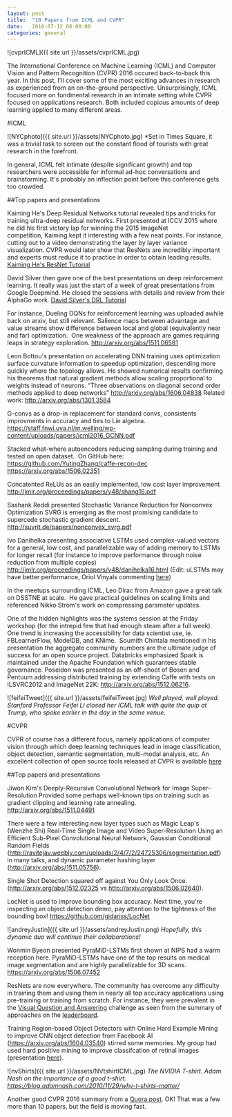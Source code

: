 ```yaml
---
layout: post
title:  "10 Papers from ICML and CVPR"
date:   2016-07-12 08:00:00
categories: general
---
```


![cvprICML]({{ site.url }}/assets/cvprICML.jpg)

The International Conference on Machine Learning (ICML) and Computer Vision and Pattern Recognition (CVPR) 2016 occured back-to-back this year.  In this post, I'll cover some of the most exciting advances in research as experienced from an on-the-ground perspective.  Unsurprisingly, ICML focused more on fundmental research in an intimate setting while CVPR focused on applications research.  Both included copious amounts of deep learning applied to many different areas.

#ICML

![NYCphoto]({{ site.url }}/assets/NYCphoto.jpg)
*Set in Times Square, it was a trivial task to screen out the constant flood of tourists with great research in the forefront.

In general, ICML felt intimate (despite significant growth) and top researchers were accessible for informal ad-hoc conversations and brainstorming.  It's probably an inflection point before this conference gets too crowded.

##Top papers and presentations

Kaiming He's Deep Residual Networks tutorial revealed tips and tricks for training ultra-deep residual networks.  First presented at ICCV 2015 where he did his first victory lap for winning the 2015 ImageNet competition, Kaiming kept it interesting with a few neat points. For instance, cutting out to a video demonstrating the layer by layer variance visualization.  CVPR would later show that ResNets are incredibly important and experts must reduce it to practice in order to obtain leading results.
[Kaiming He's ResNet Tutorial][ResNets]

David Silver then gave one of the best presentations on deep reinforcement learning.  It really was just the start of a week of great presentations from Google Deepmind.  He closed the sessions with details and review from their AlphaGo work.
[David Silver's DRL Tutorial][DRL]

For instance, Dueling DQNs for reinforcement learning was uploaded awhile back on arxiv, but still relevant.  Salience maps between advantage and value streams show difference between local and global (equivalently near and far) optimization.  One weakness of the approach are games requiring leaps in strategy exploration.
http://arxiv.org/abs/1511.06581

Leon Bottou's presentation on accelerating DNN training uses optimization surface curvature information to speedup optimization, descending more quickly where the topology allows.  He showed numerical results confirming his theorems that natural gradient methods allow scaling proportional to weights instead of neurons.
“Three observations on diagonal second order methods applied to deep networks”
http://arxiv.org/abs/1606.04838
Related work: http://arxiv.org/abs/1301.3584

G-convs as a drop-in replacement for standard convs, consistents improvments in accuracy and ties to Lie algebra.
https://staff.fnwi.uva.nl/m.welling/wp-content/uploads/papers/icml2016_GCNN.pdf

Stacked what-where autoencoders reducing sampling during training and tested on open dataset.  On GitHub here: https://github.com/YutingZhang/caffe-recon-dec
https://arxiv.org/abs/1506.02351

Concatented ReLUs as an easily implemented, low cost layer improvement
http://jmlr.org/proceedings/papers/v48/shang16.pdf

Sashank Reddi presented Stochastic Variance Reduction for Nonconvex Optimization 
SVRG is emerging as the most promising candidate to supercede stochastic gradient descent.
http://suvrit.de/papers/nonconvex_svrg.pdf

Ivo Danihelka presenting associative LSTMs used complex-valued vectors for a general, low cost, and parallelizable way of adding memory to LSTMs for longer recall (for instance to improve performance through noise reduction from multiple copies)
http://jmlr.org/proceedings/papers/v48/danihelka16.html
(Edit: uLSTMs may have better performance, Oriol Vinyals commenting [here][uLSTM])

In the meetups surrounding ICML, Leo Dirac from Amazon gave a great talk on DSSTNE at scale.  He gave practical guidelines on scaling limits and referenced Nikko Strom's work on compressing parameter updates.

One of the hidden highlights was the systems session at the Friday workshop (for the intrepid few that had enough steam after a full week).  One trend is increasing the accessibility for data scientist use, ie. FBLearnerFlow, ModelDB, and KNime.  Soumith Chintala mentioned in his presentation the aggregate community numbers are the ultimate judge of success for an open source project.  Databricks emphasized Spark is maintained under the Apache Foundation which guarantees stable governance.  Poseidon was presented as an off-shoot of Bosen and Pentuum addressing distributed training by extending Caffe with tests on ILSVRC2012 and ImageNet 22K: http://arxiv.org/abs/1512.06216.

![feifeiTweet]({{ site.url }}/assets/feifeiTweet.jpg)
*Well played, well played.  Stanford Professor Feifei Li closed her ICML talk with quite the quip at Trump, who spoke earlier in the day in the same venue.*

#CVPR

CVPR of course has a different focus, namely applications of computer vision through which deep learning techniques lead in image classification, object detection, semantic segmentation, multi-modal analysis, etc.  An excellent collection of open source tools released at CVPR is available [here][cvprOS] 

##Top papers and presentations

Jiwon Kim's Deeply-Recursive Convolutional Network for Image Super-Resolution 
Provided some perhaps well-known tips on training such as gradient clipping and learning rate annealing.
http://arxiv.org/abs/1511.04491

There were a few interesting new layer types such as
Magic Leap's (Wenzhe Shi) Real-Time Single Image and Video Super-Resolution Using an Efficient Sub-Pixel Convolutional Neural Network, Gaussian Conditional Random Fields (http://ravitejav.weebly.com/uploads/2/4/7/2/24725306/segmentation.pdf) in many talks, and dynamic parameter hashing layer (http://arxiv.org/abs/1511.05756).

Single Shot Detection squared off against You Only Look Once. (http://arxiv.org/abs/1512.02325 vs http://arxiv.org/abs/1506.02640).

LocNet is used to improve bounding box accuracy.  Next time, you're inspecting an object detection demo, pay attention to the tightness of the bounding box!
https://github.com/gidariss/LocNet 

![andreyJustin]({{ site.url }}/assets/andreyJustin.png)
*Hopefully, this dynamic duo will continue their collaborations!*

Wonmin Byeon presented PyraMiD-LSTMs first shown at NIPS had a warm reception here. PyraMiD-LSTMs have one of the top results on medical image segmentation and are highly parallelizable for 3D scans.
https://arxiv.org/abs/1506.07452

ResNets are now everywhere.  The community has overcome any difficulty in training them and using them in nearly all top accuracy applications using pre-training or training from scratch.  For instance, they were prevalent in the [Visual Question and Answering][VQA] challenge as seen from the summary of approaches on the [leaderboard][VQAleader].

Training Region-based Object Detectors with Online Hard Example Mining to improve CNN object detection from Facebook AI (https://arxiv.org/abs/1604.03540) stirred some memories.  My group had used hard positive mining to improve classifcation of retinal images (presentation [here][GTCretinopathy]).

![nvShirts]({{ site.url }}/assets/NVtshirtICML.jpg)
*The NVIDIA T-shirt.  Adam Nash on the importance of a good t-shirt: https://blog.adamnash.com/2010/11/29/why-t-shirts-matter/*

Another good CVPR 2016 summary from a [Quora post][quora].  OK! That was a few more than 10 papers, but the field is moving fast.

[cvprOS]: https://tensortalk.com/?cat=conference-cvpr-2016&t=type-code
[GTCretinopathy]:  http://on-demand.gputechconf.com/gtc/2016/video/S6516.html
[VQAleader]: http://visualqa.org/roe.html
[VQA]: http://visualqa.org/
[uLSTM]: https://www.reddit.com/r/MachineLearning/comments/49yjry/160303116_lowrank_passthrough_neural_networks/
[DRL]: http://www0.cs.ucl.ac.uk/staff/d.silver/web/Resources.html
[ResNets]: http://icml.cc/2016/tutorials/icml2016_tutorial_deep_residual_networks_kaiminghe.pdf
[quora]: https://www.quora.com/What-are-the-most-interesting-CVPR-2016-papers-and-why